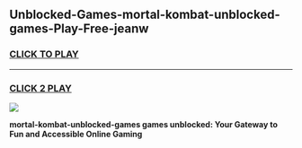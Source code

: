 
## Unblocked-Games-mortal-kombat-unblocked-games-Play-Free-jeanw
<h3>
<a href="https://premium76.site?title=mortal-kombat-unblocked-games&ref=22A">CLICK TO PLAY</a></h3>
<hr>

<h3>
<a href="https://premium76.site?title=mortal-kombat-unblocked-games&ref=22A">CLICK 2 PLAY</a>
  
</h3>

<a href="https://premium76.site?title=mortal-kombat-unblocked-games&ref=22A"><img src="https://clearcache.store/games.png"></a>


**mortal-kombat-unblocked-games games unblocked: Your Gateway to Fun and Accessible Online Gaming**

